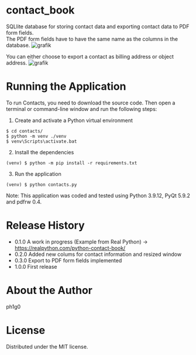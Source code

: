 # contact_book
SQLlite database for storing contact data and exporting contact data to PDF form fields.   
The PDF form fields have to have the same name as the columns in the database.
![grafik](https://user-images.githubusercontent.com/105172511/172037614-53947a83-4834-4d3f-b0b7-609cc3744b96.png)

You can either choose to export a contact as billing address or object address.
![grafik](https://user-images.githubusercontent.com/105172511/172037698-f8574f82-8a91-403d-b323-12f543aefc77.png)


# Running the Application
To run Contacts, you need to download the source code. Then open a terminal or command-line window and run the following steps:
1. Create and activate a Python virtual environment  
  ```
  $ cd contacts/
  $ python -m venv ./venv
  $ venv\Scripts\activate.bat
  ```

2. Install the dependencies  
  ```
  (venv) $ python -m pip install -r requirements.txt
  ```
  
3. Run the application  
  ```
  (venv) $ python contacts.py
  ```
  
Note: This application was coded and tested using Python 3.9.12, PyQt 5.9.2 and pdfrw 0.4.

# Release History
 - 0.1.0 A work in progress (Example from Real Python) -> https://realpython.com/python-contact-book/  
 - 0.2.0 Added new colums for contact information and resized window
 - 0.3.0 Export to PDF form fields implemented
 - 1.0.0 First release

# About the Author
ph1g0

# License
Distributed under the MIT license.
